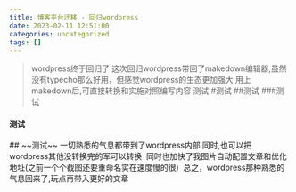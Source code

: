 ```yaml
---
title: 博客平台迁移 - 回归wordpress
date: 2023-02-11 12:51:00
categories: uncategorized
tags: []
---
```


>wordpress终于回归了
这次回归wordpress带回了makedown编辑器,虽然没有typecho那么好用，但感觉wordpress的生态更加强大
用上makedown后,可直接转换和实施对照编写内容
测试
#测试
##测试
###测试
<h4>测试</h4>
## ~~测试~~
一切熟悉的气息都带到了wordpress内部
同时,也可以把wordpress其他没转换完的军可以转换
<img src="https://lovablewyh.zinet.top/wp-content/uploads/2023/02/c3edce68368aa24e1b84005c23621ea4.png" alt="" />
同时也加快了我图片自动配置文章和优化地址(之前一个个截图还要重命名实在速度慢的很)
<img src="https://lovablewyh.zinet.top/wp-content/uploads/2023/02/a79651cfb48c5ce39806275cb8f47a3b.png" alt="" />
总之，wordpress那种熟悉的气息回来了,玩点再带入更好的文章
